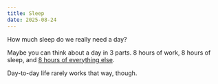 ```yaml
---
title: Sleep
date: 2025-08-24
---
```

How much sleep do we really need a day?

Maybe you can think about a day in 3 parts. 8 hours of work, 8 hours of sleep, and [8 hours of everything else](/time/). 

Day-to-day life rarely works that way, though.